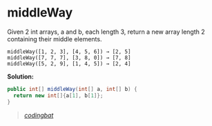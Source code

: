 # middleWay

Given 2 int arrays, a and b, each length 3, return a new array length 2 containing their middle elements.

```
middleWay([1, 2, 3], [4, 5, 6]) → [2, 5]
middleWay([7, 7, 7], [3, 8, 0]) → [7, 8]
middleWay([5, 2, 9], [1, 4, 5]) → [2, 4]
```

**Solution:**

```java
public int[] middleWay(int[] a, int[] b) {
  return new int[]{a[1], b[1]};
}
```

> _[codingbat](http://codingbat.com/prob/p146449)_